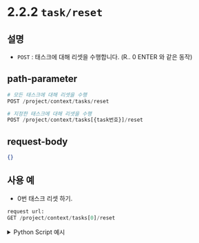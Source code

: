 ﻿# 2.2.2 `task/reset`

## 설명

- `POST` : 태스크에 대해 리셋을 수행합니다. (R.. 0 ENTER 와 같은 동작)

## path-parameter

```python
# 모든 태스크에 대해 리셋을 수행
POST /project/context/tasks/reset 

# 지정한 태스크에 대해 리셋을 수행
POST /project/context/tasks[{task번호}]/reset 
```

## request-body

```json
{}
```

## 사용 예

- 0번 태스크 리셋 하기.

```python
request url:
GET /project/context/tasks[0]/reset
```

<details><summary>Python Script 예시</summary>

```python
import requests

def post_task_reset() -> int:
    base_url       = 'http://192.168.1.150:8888'
    path_parameter = '/project/context/tasks[0]/reset'
    head           = {'Content-Type': 'application/json; charset=utf-8'}
    body           = {}

    response = requests.post(url = base_url + path_parameter, headers = head, json = body)

    return response.status_code

print(f"response: {post_task_reset()}")
```
```sh
$python test.py
response: 200
```

</details>
